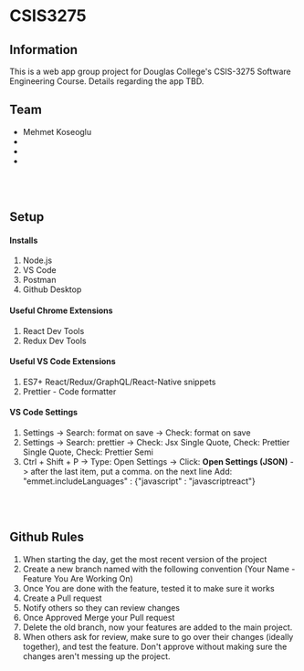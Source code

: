 # CSIS3275
## Information
This is a web app group project for Douglas College's CSIS-3275 Software Engineering Course. Details regarding the app TBD.

## Team
- Mehmet Koseoglu
- 
- 
-

<br></br>
## Setup
#### Installs
1. Node.js
2. VS Code
3. Postman
4. Github Desktop

#### Useful Chrome Extensions
1. React Dev Tools
2. Redux Dev Tools

#### Useful VS Code Extensions
1. ES7+ React/Redux/GraphQL/React-Native snippets
2. Prettier - Code formatter 

#### VS Code Settings
1. Settings -> Search: format on save -> Check: format on save 
2. Settings -> Search: prettier -> Check: Jsx Single Quote, Check: Prettier Single Quote, Check: Prettier Semi 
3. Ctrl + Shift + P -> Type: Open Settings -> Click: **Open Settings (JSON)** -> after the last item, put a comma. on the next line Add: "emmet.includeLanguages" : {"javascript" : "javascriptreact"}

<br></br>
## Github Rules
1. When starting the day, get the most recent version of the project
2. Create a new branch named with the following convention (Your Name - Feature You Are Working On)
3. Once You are done with the feature, tested it to make sure it works
4. Create a Pull request
5. Notify others so they can review changes
6. Once Approved Merge your Pull request
7. Delete the old branch, now your features are added to the main project.
8. When others ask for review, make sure to go over their changes (ideally together), and test the feature. Don't approve without making sure the changes aren't messing up the project.
